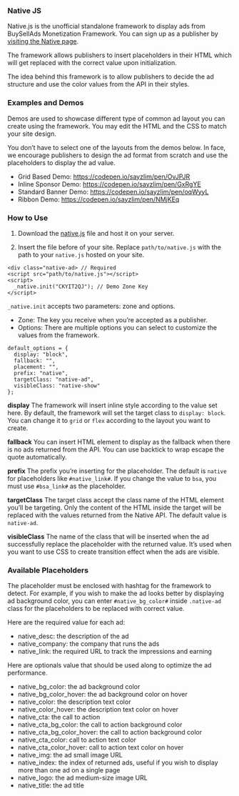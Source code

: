 ### Native JS
Native.js is the unofficial standalone framework to display ads from BuySellAds Monetization Framework. You can sign up as a publisher by [visiting the Native page](https://www.buysellads.com/publishers/native).

The framework allows publishers to insert placeholders in their HTML which will get replaced with the correct value upon initialization.

The idea behind this framework is to allow publishers to decide the ad structure and use the color values from the API in their styles.

### Examples and Demos
Demos are used to showcase different type of common ad layout you can create using the framework. You may edit the HTML and the CSS to match your site design.

You don’t have to select one of the layouts from the demos below. In face, we encourage publishers to design the ad format from scratch and use the placeholders to display the ad value.

- Grid Based Demo: https://codepen.io/sayzlim/pen/OvJPJR
- Inline Sponsor Demo: https://codepen.io/sayzlim/pen/GxRgYE
- Standard Banner Demo: https://codepen.io/sayzlim/pen/oqWyyL
- Ribbon Demo: https://codepen.io/sayzlim/pen/NMjKEq


### How to Use
1. Download the [native.js](https://github.com/sayzlim/native.js/blob/master/native.js) file and host it on your server.

2. Insert the file before </head> of your site. Replace `path/to/native.js` with the path to your `native.js` hosted on your site.

```
<div class="native-ad> // Required
<script src="path/to/native.js"></script>
<script>
  _native.init("CKYIT2QJ"); // Demo Zone Key
</script>
```


`_native.init` accepts two parameters: zone and options.

- Zone: The key you receive when you’re accepted as a publisher.
- Options: There are multiple options you can select to customize the values from the framework.

```
default_options = {
  display: "block",
  fallback: "",
  placement: "",
  prefix: "native",
  targetClass: "native-ad",
  visibleClass: "native-show"
};
```

**display**
The framework will insert inline style according to the value set here. By default, the framework will set the target class to `display: block`. You can change it to `grid` or `flex` according to the layout you want to create.

**fallback**
You can insert HTML element to display as the fallback when there is no ads returned from the API. You can use backtick to wrap escape the quote automatically.

**prefix**
The prefix you’re inserting for the placeholder. The default is `native` for placeholders like `#native_link#`. If you change the value to `bsa`, you must use `#bsa_link#` as the placeholder.

**targetClass**
The target class accept the class name of the HTML element you’ll be targeting. Only the content of the HTML inside the target will be replaced with the values returned from the Native API. The default value is `native-ad`.

**visibleClass**
The name of the class that will be inserted when the ad successfully replace the placeholder with the returned value. It’s used when you want to use CSS to create transition effect when the ads are visible.

### Available Placeholders
The placeholder must be enclosed with hashtag for the framework to detect. For example, if you wish to make the ad looks better by displaying ad background color, you can enter `#native_bg_color#` inside `.native-ad` class for the placeholders to be replaced with correct value.

Here are the required value for each ad:
- native_desc: the description of the ad
- native_company: the company that runs the ads
- native_link: the required URL to track the impressions and earning

Here are optionals value that should be used along to optimize the ad performance.
- native_bg_color: the ad background color
- native_bg_color_hover: the ad background color on hover
- native_color: the description text color
- native_color_hover: the description text color on hover
- native_cta: the call to action
- native_cta_bg_color: the call to action background color
- native_cta_bg_color_hover: the call to action background color
- native_cta_color: call to action text color
- native_cta_color_hover: call to action text color on hover
- native_img: the ad small image URL
- native_index: the index of returned ads, useful if you wish to display more than one ad on a single page
- native_logo: the ad medium-size image URL
- native_title: the ad title